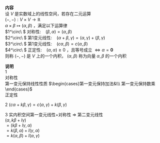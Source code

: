 **内容**  
设 $V$ 是实数域上的线性空间，若存在二元运算  
$(-,-):V\times V\longrightarrow\mathbb{R}$  
$\alpha\times\beta\longmapsto(\alpha,\beta)$ ，满足以下运算律  
$1^\circ\ $ 对称性: $\enspace$   $(\beta,\alpha)=(\alpha,\beta)$  
$2^\circ\ $ 第1变元线性: $\enspace$   $(\alpha+\beta,\gamma)=(\alpha,\gamma)+(\beta,\gamma)$  
$3^\circ\ $ 第1变元线性: $\enspace$   $(c\alpha,\beta)=c(\alpha,\beta)$  
$4^\circ\ $ 正定性: $\enspace$   $(\alpha,\alpha)\geq0$ ，且等号成立 $\Leftrightarrow\alpha=\mathbf{0}$  
则称 $(-,-)$ 是 $V$ 上的一个内积， $(\alpha,\beta)$ 称为向量 $\alpha,\beta$ 的一个内积  
  
**说明**  
1  
对称性  
第一变元保持线性性质 $\begin{cases}第一变元保持加法&\\\ 第一变元保持数乘\end{cases}$  
正定性  
  
2  $(c\alpha+k\beta,\gamma)=c(\alpha,\gamma)+k(\beta,\gamma)$  
  
3 实内积空间第一变元线性+对称性 $\Rightarrow$ 第二变元线性  
$(\alpha,k\beta+l\gamma)$  
$=(k\beta+l\gamma,\alpha)$  
$=k(\beta,\alpha)+l(\gamma,\alpha)$  
$=k(\alpha,\beta)+l(\alpha,\gamma)$  
  
